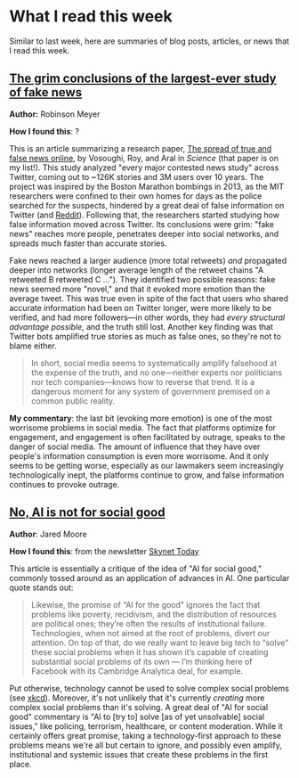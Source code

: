 <!-- date: 2019-12-14 -->
# What I read this week
Similar to last week, here are summaries of blog posts, articles, or news that I read this week.

## [The grim conclusions of the largest-ever study of fake news](https://www.theatlantic.com/technology/archive/2018/03/largest-study-ever-fake-news-mit-twitter/555104/)
**Author:** Robinson Meyer

**How I found this**: ?

This is an article summarizing a research paper, [The spread of true and false news online](http://science.sciencemag.org/cgi/doi/10.1126/science.aap9559), by Vosoughi, Roy, and Aral in *Science* (that paper is on my list!). This study analyzed "every major contested news study" across Twitter, coming out to ~126K stories and 3M users over 10 years. The project was inspired by the Boston Marathon bombings in 2013, as the MIT researchers were confined to their own homes for days as the police searched for the suspects, hindered by a great deal of false information on Twitter (and [Reddit](https://www.theatlantic.com/national/archive/2013/04/reddit-find-boston-bombers-founder-interview/315987/)). Following that, the researchers started studying how false information moved across Twitter. Its conclusions were grim: "fake news" reaches more people, penetrates deeper into social networks, and spreads much faster than accurate stories. 

Fake news reached a larger audience (more total retweets) *and* propagated deeper into networks (longer average length of the retweet chains "A retweeted B retweeted C ..."). They identified two possible reasons: fake news seemed more "novel," and that it evoked more emotion than the average tweet. This was true even in spite of the fact that users who shared accurate information had been on Twitter longer, were more likely to be verified, and had more followers—in other words, they had *every structural advantage possible*, and the truth still lost. Another key finding was that Twitter bots amplified true stories as much as false ones, so they're not to blame either.

> In short, social media seems to systematically amplify falsehood at the expense of the truth, and no one—neither experts nor politicians nor tech companies—knows how to reverse that trend. It is a dangerous moment for any system of government premised on a common public reality.

**My commentary**: the last bit (evoking more emotion) is one of the most worrisome problems in social media. The fact that platforms optimize for engagement, and engagement is often facilitated by outrage, speaks to the danger of social media. The amount of influence that they have over people's information consumption is even more worrisome. And it only seems to be getting worse, especially as our lawmakers seem increasingly technologically inept, the platforms continue to grow, and false information continues to provoke outrage.

## [No, AI is not for social good](https://venturebeat.com/2019/11/23/no-ai-is-not-for-social-good/)
**Author**: Jared Moore

**How I found this**: from the newsletter [Skynet Today](https://www.skynettoday.com/)

This article is essentially a critique of the idea of "AI for social good," commonly tossed around as an application of advances in AI. One particular quote stands out:

> Likewise, the promise of “AI for the good” ignores the fact that problems like poverty, recidivism, and the distribution of resources are political ones; they’re often the results of institutional failure. Technologies, when not aimed at the root of problems, divert our attention. On top of that, do we really want to leave big tech to “solve” these social problems when it has shown it’s capable of creating substantial social problems of its own — I’m thinking here of Facebook with its Cambridge Analytica deal, for example.

Put otherwise, technology cannot be used to solve complex social problems (see [xkcd](https://xkcd.com/1831/)). Moreover, it's not unlikely that it's currently *creating* more complex social problems than it's solving. A great deal of "AI for social good" commentary is "AI to [try to] solve [as of yet unsolvable] social issues," like policing, terrorism, healthcare, or content moderation. While it certainly offers great promise, taking a technology-first approach to these problems means we're all but certain to ignore, and possibly even amplify, institutional and systemic issues that create these problems in the first place. 
